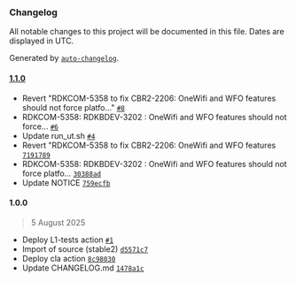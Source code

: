 ### Changelog

All notable changes to this project will be documented in this file. Dates are displayed in UTC.

Generated by [`auto-changelog`](https://github.com/CookPete/auto-changelog).

#### [1.1.0](https://github.com/rdkcentral/gw-provisioning-application/compare/1.0.0...1.1.0)

- Revert "RDKCOM-5358 to fix CBR2-2206: OneWifi and WFO features should not force platfo..." [`#8`](https://github.com/rdkcentral/gw-provisioning-application/pull/8)
- RDKCOM-5358: RDKBDEV-3202 : OneWifi and WFO features should not force… [`#6`](https://github.com/rdkcentral/gw-provisioning-application/pull/6)
- Update run_ut.sh [`#4`](https://github.com/rdkcentral/gw-provisioning-application/pull/4)
- Revert "RDKCOM-5358 to fix CBR2-2206: OneWifi and WFO features [`7191789`](https://github.com/rdkcentral/gw-provisioning-application/commit/7191789be02028b8af618281c52d71e17fc6abdd)
- RDKCOM-5358: RDKBDEV-3202 : OneWifi and WFO features should not force platfo... [`30388ad`](https://github.com/rdkcentral/gw-provisioning-application/commit/30388ad477196f8d8aa28821411ed317da5c3646)
- Update NOTICE [`759ecfb`](https://github.com/rdkcentral/gw-provisioning-application/commit/759ecfba4c94bc173a145519ba8437b1dc9fbfc7)

#### 1.0.0

> 5 August 2025

- Deploy L1-tests action [`#1`](https://github.com/rdkcentral/gw-provisioning-application/pull/1)
- Import of source (stable2) [`d5571c7`](https://github.com/rdkcentral/gw-provisioning-application/commit/d5571c7331ac013b0eb2933885466c07fe3645cc)
- Deploy cla action [`8c98030`](https://github.com/rdkcentral/gw-provisioning-application/commit/8c9803060392fc171b9bbbc07af22d266d4b0cf5)
- Update CHANGELOG.md [`1478a1c`](https://github.com/rdkcentral/gw-provisioning-application/commit/1478a1c10c1406e464fcf66973677b1bf03f9d34)
